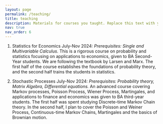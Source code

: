```yaml
---
layout: page
permalink: /teaching/
title: teaching
description: Materials for courses you taught. Replace this text with your description.
nav: true
nav_order: 6
---
```


1. Statistics for Economics July-Nov 2024:
   _Prerequisites: Single and Multivariable Calculus._ This is a rigorous course on probability and statistics focusing on applications to economics, given to BA Second-Year students. We are following the textbook by Larsen and Marx. The first half of the course establishes the foundations of probability theory, and the second half trains the students in statistics.

2. Stochastic Processes July-Nov 2024:
   _Prerequisites: Probability theory, Matrix Algebra, Differential equations._ An advanced course covering Markov processes, Poisson Process, Wiener Process, Martingales, and applications to finance and economics was given to BA third-year students. The first half was spent studying Discrete-time Markov Chain theory. In the second half, I plan to cover the Poisson and Weiner Process, Continuous-time Markov Chains, Martingales and the basics of Brownian motion.
